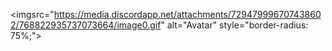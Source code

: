 <imgsrc="https://media.discordapp.net/attachments/729479996707438602/768822935737073664/image0.gif" alt="Avatar" style="border-radius: 75%;">
